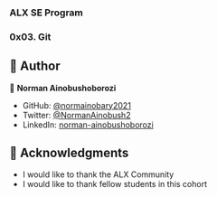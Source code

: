 ### ALX SE Program
### 0x03. Git

## 👥 Author <a name="authors"></a>

👤 **Norman Ainobushoborozi**

- GitHub: [@normainobary2021](https://github.com/normainobary2021)
- Twitter: [@NormanAinobush2](https://twitter.com/NormanAinobush2)
- LinkedIn: [norman-ainobushoborozi](https://www.linkedin.com/in/norman-ainobushoborozi/)

## 🙏 Acknowledgments <a name="acknowledgements"></a>

- I would like to thank the ALX Community
- I would like to thank fellow students in this cohort
